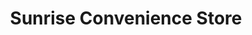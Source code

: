 ---
title: "Sunrise Convenience Store"
url: /fort-gratiot/sunrise-convenience-store/
shop: Lebensmittel
---